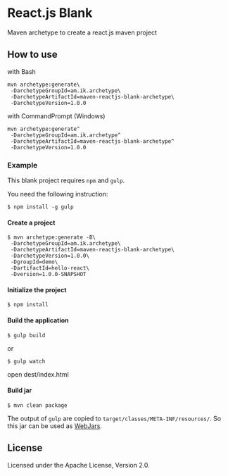 # React.js Blank

Maven archetype to create a react.js maven project

## How to use

with Bash

    mvn archetype:generate\
     -DarchetypeGroupId=am.ik.archetype\
     -DarchetypeArtifactId=maven-reactjs-blank-archetype\
     -DarchetypeVersion=1.0.0

with CommandPrompt (Windows)

    mvn archetype:generate^
     -DarchetypeGroupId=am.ik.archetype^
     -DarchetypeArtifactId=maven-reactjs-blank-archetype^
     -DarchetypeVersion=1.0.0

### Example

This blank project requires `npm` and `gulp`.

You need the following instruction:

    $ npm install -g gulp

#### Create a project


    $ mvn archetype:generate -B\
     -DarchetypeGroupId=am.ik.archetype\
     -DarchetypeArtifactId=maven-reactjs-blank-archetype\
     -DarchetypeVersion=1.0.0\
     -DgroupId=demo\
     -DartifactId=hello-react\
     -Dversion=1.0.0-SNAPSHOT

#### Initialize the project

    $ npm install

#### Build the application

    $ gulp build

or

    $ gulp watch

open dest/index.html

#### Build jar

    $ mvn clean package

The output of `gulp` are copied to `target/classes/META-INF/resources/`.
So this jar can be used as [WebJars](http://www.webjars.org/documentation).

## License

Licensed under the Apache License, Version 2.0.
